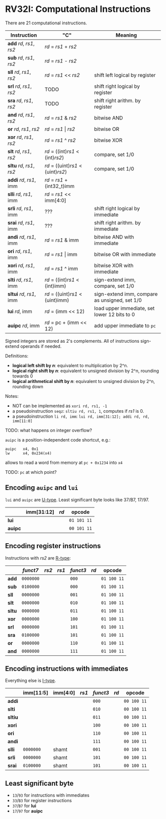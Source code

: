 # RV32I: Computational Instructions

There are 21 computational instructions.


| Instruction                 | "C"                                       | Meaning              |
|-----------------------------|-------------------------------------------|----------------------|
| **add** _rd_, _rs1_, _rs2_  | _rd_ = _rs1_ + _rs2_                      |
| **sub** _rd_, _rs1_, _rs2_  | _rd_ = _rs1_ - _rs2_                      |
| **sll** _rd_, _rs1_, _rs2_  | _rd_ = _rs1_ << _rs2_                     | shift left logical by register
| **srl** _rd_, _rs1_, _rs2_  | TODO                                      | shift right logical by register
| **sra** _rd_, _rs1_, _rs2_  | TODO                                      | shift right arithm. by register
| **and** _rd_, _rs1_, _rs2_  | _rd_ = _rs1_ \& _rs2_                     | bitwise AND
| **or**  _rd_, _rs1_, _rs2_  | _rd_ = _rs1_ \| _rs2_                     | bitwise OR
| **xor** _rd_, _rs1_, _rs2_  | _rd_ = _rs1_ ^ _rs2_                      | bitwise XOR
| **slt** _rd_, _rs1_, _rs2_  | _rd_ = ((int)_rs1_ < (int)_rs2_)          | compare, set 1/0
| **sltu** _rd_, _rs1_, _rs2_ | _rd_ = ((uint)_rs1_ < (uint)_rs2_)| compare, set 1/0
| **addi** _rd_, _rs1_, imm   | _rd_ = _rs1_ + (int32_t)imm               |
| **slli** _rd_, _rs1_, imm | _rd_ = _rs1_ << imm[4:0]                  |
| **srli** _rd_, _rs1_, imm | ???                                       | shift right logical by immediate
| **srai** _rd_, _rs1_, imm | ???                                       | shift right arithm. by immediate
| **andi** _rd_, _rs1_, imm   | _rd_ = _rs1_ \& imm                       | bitwise AND with immediate
| **ori**  _rd_, _rs1_, imm   | _rd_ = _rs1_ \| imm                       | bitwise OR with immediate
| **xori** _rd_, _rs1_, imm   | _rd_ = _rs1_ ^ imm                        | bitwise XOR with immediate
| **slti** _rd_, _rs1_, imm   | _rd_ = ((int)_rs1_ < (int)imm)            | sign-extend imm, compare, set 1/0
| **sltui** _rd_, _rs1_, imm  | _rd_ = ((uint)_rs1_ < (uint)imm)          | sign-extend imm, compare as unsigned, set 1/0
| **lui** _rd_, imm           | _rd_ = (imm << 12)                        | load upper immediate, set lower 12 bits to 0
| **auipc** _rd_, imm         | _rd_ = pc + (imm << 12)                   | add upper immediate to `pc`


Signed integers are stored as 2's complements. All of instructions sign-extend operands if needed.


Definitions:
- **logical left shift by _n_**: equivalent to multiplication by 2^n.
- **logical right shift by _n_**: equivalent to unsigned division by 2^n, rounding towards 0
- **logical arithmetical shift by _n_**: equivalent to unsigned division by 2^n, rounding down

Notes:

- NOT can be implemented as `xori rd, rs1, -1`
- a pseudoinstruction `seqz`: `sltiu rd, rs1, 1`, computes if _rs1_ is 0.
- a pseudoinstruction `li rd, imm`: `lui rd, imm[31:12]; addi rd, rd, imm[11:0]`

TODO: what happens on integer overflow?

`auipc` is a position-independent code shortcut, e.g.:

```
auipc   x4, 0x1
lw      x4, 0x234(x4)
```

allows to read a word from memory at `pc + 0x1234` into `x4`

TODO: `pc` at which point?


## Encoding `auipc` and `lui`

`lui` and `auipc` are [U-type](../riscv/encoding.md#u-type-encoding).
Least significant byte looks like 37/B7, 17/97.

|           |imm[31:12]|_rd_| opcode      |
|-----------|----------|----|-------------|
| **lui**   |          |    | `01 101 11` |
| **auipc** |          |    | `00 101 11` |


## Encoding register instructions

Instructions with _rs2_ are [R-type](../riscv/encoding.md#r-type-encoding):

|          |_funct7_ |_rs2_|_rs1_|_funct3_|_rd_ | opcode    |
|----------|---------|-----|-----|--------|-----|-----------|
| **add**  |`0000000`|     |     | `000`  |     |`01 100 11`|
| **sub**  |`0100000`|     |     | `000`  |     |`01 100 11`|
| **sll**  |`0000000`|     |     | `001`  |     |`01 100 11`|
| **slt**  |`0000000`|     |     | `010`  |     |`01 100 11`|
| **sltu** |`0000000`|     |     | `011`  |     |`01 100 11`|
| **xor**  |`0000000`|     |     | `100`  |     |`01 100 11`|
| **srl**  |`0000000`|     |     | `101`  |     |`01 100 11`|
| **sra**  |`0100000`|     |     | `101`  |     |`01 100 11`|
| **or**   |`0000000`|     |     | `110`  |     |`01 100 11`|
| **and**  |`0000000`|     |     | `111`  |     |`01 100 11`|


## Encoding instructions with immediates

Everything else is [I-type](../riscv/encoding.md#i-type-encoding).

|          |imm[11:5]|imm[4:0]|_rs1_|_funct3_|_rd_ | opcode    |
|----------|---------|--------|-----|--------|-----|-----------|
| **addi** |         |        |     | `000`  |     |`00 100 11`|
| **slti** |         |        |     | `010`  |     |`00 100 11`|
| **sltiu**|         |        |     | `011`  |     |`00 100 11`|
| **xori** |         |        |     | `100`  |     |`00 100 11`|
| **ori**  |         |        |     | `110`  |     |`00 100 11`|
| **andi** |         |        |     | `111`  |     |`00 100 11`|
| **slli** |`0000000`|  shamt |     | `001`  |     |`00 100 11`|
| **srli** |`0000000`|  shamt |     | `101`  |     |`00 100 11`|
| **srai** |`0100000`|  shamt |     | `101`  |     |`00 100 11`|

## Least significant byte

- `13`/`93` for instructions with immediates
- `33`/`B3` for register instructions
- `37`/`B7` for **lui**
- `17`/`97` for **auipc**

